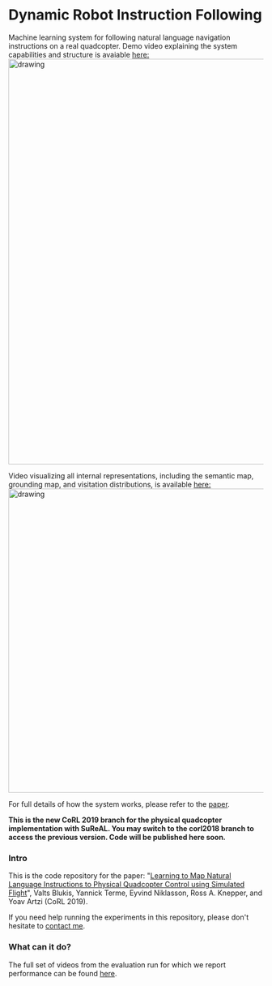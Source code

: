 # Dynamic Robot Instruction Following
Machine learning system for following natural language navigation instructions on a real quadcopter. Demo video explaining the system capabilities and structure is avaiable [here:
<img src="http://www.cs.cornell.edu/~valts/img/corl19_full_demo_video_thumbnail.png" alt="drawing" width="800"/>](https://www.youtube.com/watch?v=O7G0HYGqU4w)

Video visualizing all internal representations, including the semantic map, grounding map, and visitation distributions, is available [here:
<img src="http://www.cs.cornell.edu/~valts/img/corl19_demo_video_thumbnail.png" alt="drawing" width="600"/>](https://www.youtube.com/watch?v=hbeU64UX3CM)

For full details of how the system works, please refer to the [paper](http://www.cs.cornell.edu/~valts/docs/blukis_corl19.pdf).

**This is the new CoRL 2019 branch for the physical quadcopter implementation with SuReAL. You may switch to the corl2018 branch to access the previous version. Code will be published here soon.**

### Intro
This is the code repository for the paper:
"[Learning to Map Natural Language Instructions to Physical Quadcopter Control using Simulated Flight](http://www.cs.cornell.edu/~valts/docs/blukis_corl19.pdf)", Valts Blukis, Yannick Terme, Eyvind Niklasson, Ross A. Knepper, and Yoav Artzi (CoRL 2019).

If you need help running the experiments in this repository, please don't hesitate to [contact me](http://www.cs.cornell.edu/~valts).

### What can it do?

The full set of videos from the evaluation run for which we report performance can be found [here](https://drive.google.com/drive/folders/1WPRGLFLhHsxxXVd3ykYQNea6kzn4-tVR?usp=sharing).

